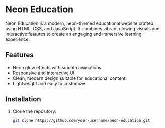 # Neon Education

Neon Education is a modern, neon-themed educational website crafted using HTML, CSS, and JavaScript. It combines vibrant glowing visuals and interactive features to create an engaging and immersive learning experience.

## Features

- Neon glow effects with smooth animations  
- Responsive and interactive UI  
- Clean, modern design suitable for educational content  
- Lightweight and easy to customize  

## Installation

1. Clone the repository:  
   ```bash
   git clone https://github.com/your-username/neon-education.git
